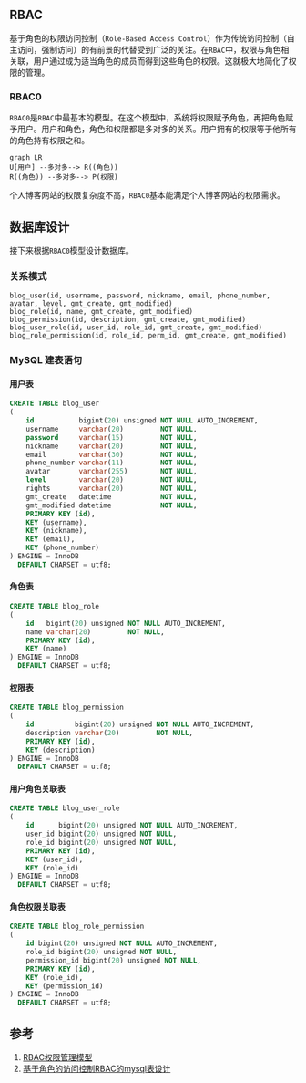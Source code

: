 ## RBAC
基于角色的权限访问控制（`Role-Based Access Control`）作为传统访问控制（自主访问，强制访问）的有前景的代替受到广泛的关注。在`RBAC`中，权限与角色相关联，用户通过成为适当角色的成员而得到这些角色的权限。这就极大地简化了权限的管理。

### RBAC0
`RBAC0`是`RBAC`中最基本的模型。在这个模型中，系统将权限赋予角色，再把角色赋予用户。用户和角色，角色和权限都是多对多的关系。用户拥有的权限等于他所有的角色持有权限之和。
```mermaid
graph LR
U[用户] --多对多--> R((角色)) 
R((角色)) --多对多--> P(权限)
```
个人博客网站的权限复杂度不高，`RBAC0`基本能满足个人博客网站的权限需求。
## 数据库设计
接下来根据`RBAC0`模型设计数据库。
### 关系模式
```
blog_user(id, username, password, nickname, email, phone_number, avatar, level, gmt_create, gmt_modified)
blog_role(id, name, gmt_create, gmt_modified)
blog_permission(id, description, gmt_create, gmt_modified)
blog_user_role(id, user_id, role_id, gmt_create, gmt_modified)
blog_role_permission(id, role_id, perm_id, gmt_create, gmt_modified)
```
### MySQL 建表语句
#### 用户表 
```sql
CREATE TABLE blog_user
(
    id           bigint(20) unsigned NOT NULL AUTO_INCREMENT,
    username     varchar(20)         NOT NULL,
    password     varchar(15)         NOT NULL,
    nickname     varchar(20)         NOT NULL,
    email        varchar(30)         NOT NULL,
    phone_number varchar(11)         NOT NULL,
    avatar       varchar(255)        NOT NULL,
    level        varchar(20)         NOT NULL,
    rights       varchar(20)         NOT NULL,
    gmt_create   datetime            NOT NULL,
    gmt_modified datetime            NOT NULL,
    PRIMARY KEY (id),
    KEY (username),
    KEY (nickname),
    KEY (email),
    KEY (phone_number)
) ENGINE = InnoDB
  DEFAULT CHARSET = utf8;
```
#### 角色表  
```sql
CREATE TABLE blog_role
(
    id   bigint(20) unsigned NOT NULL AUTO_INCREMENT,
    name varchar(20)         NOT NULL,
    PRIMARY KEY (id),
    KEY (name)
) ENGINE = InnoDB
  DEFAULT CHARSET = utf8;
```
#### 权限表  
```sql
CREATE TABLE blog_permission
(
    id          bigint(20) unsigned NOT NULL AUTO_INCREMENT,
    description varchar(20)         NOT NULL,
    PRIMARY KEY (id),
    KEY (description)
) ENGINE = InnoDB
  DEFAULT CHARSET = utf8;
```
  
#### 用户角色关联表  
```sql
CREATE TABLE blog_user_role
(
    id      bigint(20) unsigned NOT NULL AUTO_INCREMENT,
    user_id bigint(20) unsigned NOT NULL,
    role_id bigint(20) unsigned NOT NULL,
    PRIMARY KEY (id),
    KEY (user_id),
    KEY (role_id)
) ENGINE = InnoDB
  DEFAULT CHARSET = utf8;
```
#### 角色权限关联表  
```sql
CREATE TABLE blog_role_permission  
(  
    id bigint(20) unsigned NOT NULL AUTO_INCREMENT,  
    role_id bigint(20) unsigned NOT NULL,  
    permission_id bigint(20) unsigned NOT NULL,  
    PRIMARY KEY (id),  
    KEY (role_id),  
    KEY (permission_id)  
) ENGINE = InnoDB  
  DEFAULT CHARSET = utf8;
```
## 参考
1. [RBAC权限管理模型](https://www.xiaoman.cn/detail/150)
2. [基于角色的访问控制RBAC的mysql表设计](https://blog.csdn.net/xiaoxiaodongxie/article/details/52400488)
<!--stackedit_data:
eyJoaXN0b3J5IjpbMTg0NDQ4NjU3NywtMTkxMDM5MzMzLC01Mj
U1NjQ3MDksNDIxNDg5NDM1LDc2OTY2ODIzMCw5NjU5NjA4NDEs
LTQyNDEyNDIxMywtMTMwNjYyNjU1NiwtMzE4NTA3NzksODgyMT
I0OTY2LDIxMjEwMjc5LC0yMjgxNTY5ODEsLTE1MzYwMzY0OTUs
MjE2NzMyNTU0LDEyMjQ5OTAzNDZdfQ==
-->